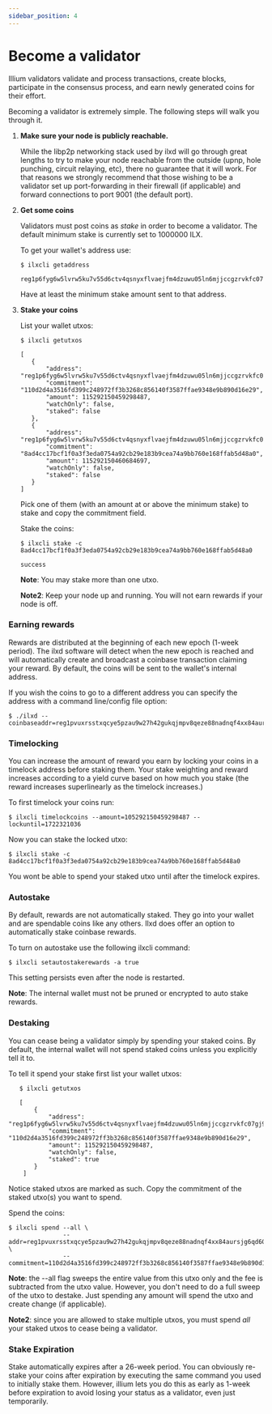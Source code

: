```yaml
---
sidebar_position: 4
---
```


# Become a validator

Illium validators validate and process transactions, create blocks, participate in the consensus process, and earn newly
generated coins for their effort. 

Becoming a validator is extremely simple. The following steps will walk you through it.

1. **Make sure your node is publicly reachable.**

    While the libp2p networking stack used by ilxd will go through great lengths to try to make your node reachable from the
    outside (upnp, hole punching, circuit relaying, etc), there no guarantee that it will work. For that reasons we strongly
    recommend that those wishing to be a validator set up port-forwarding in their firewall (if applicable) and forward connections
    to port 9001 (the default port).
2. **Get some coins**
    
    Validators must post coins as *stake* in order to become a validator. The default minimum stake is currently set
    to 1000000 ILX. 

    To get your wallet's address use:
    ```
   $ ilxcli getaddress
   
   reg1p6fyg6w5lvrw5ku7v55d6ctv4qsnyxflvaejfm4dzuwu05ln6mjjccgzrvkfc07gj90xrz9j499ma4348jq2h2zh5tgrn0tkpfdqfqqqcnxz3q
    ```
    
    Have at least the minimum stake amount sent to that address.

3. **Stake your coins**
    
    List your wallet utxos:
    ```
   $ ilxcli getutxos
   
   [
       {
           "address": "reg1p6fyg6w5lvrw5ku7v55d6ctv4qsnyxflvaejfm4dzuwu05ln6mjjccgzrvkfc07gj90xrz9j499ma4348jq2h2zh5tgrn0tkpfdqfqqqcnxz3q",
           "commitment": "110d2d4a3516fd399c248972ff3b3268c856140f3587ffae9348e9b890d16e29",
           "amount": 115292150459298487,
           "watchOnly": false,
           "staked": false
       },
       {
           "address": "reg1p6fyg6w5lvrw5ku7v55d6ctv4qsnyxflvaejfm4dzuwu05ln6mjjccgzrvkfc07gj90xrz9j499ma4348jq2h2zh5tgrn0tkpfdqfqqqcnxz3q",
           "commitment": "8ad4cc17bcf1f0a3f3eda0754a92cb29e183b9cea74a9bb760e168ffab5d48a0",
           "amount": 115292150460684697,
           "watchOnly": false,
           "staked": false
       }
    ]
   ```
   
    Pick one of them (with an amount at or above the minimum stake) to stake and copy the commitment field.

    Stake the coins:
    ```
   $ ilxcli stake -c 8ad4cc17bcf1f0a3f3eda0754a92cb29e183b9cea74a9bb760e168ffab5d48a0
   
   success
   ```
   
    **Note**: You may stake more than one utxo.

    **Note2**: Keep your node up and running. You will not earn rewards if your node is off.
   
### Earning rewards

Rewards are distributed at the beginning of each new epoch (1-week period). The ilxd software will detect when the 
new epoch is reached and will automatically create and broadcast a coinbase transaction claiming your reward. By default,
the coins will be sent to the wallet's internal address. 

If you wish the coins to go to a different address you can specify the address with a command line/config file option:

```
$ ./ilxd --coinbaseaddr=reg1pvuxrsstxqcye5pzau9w27h42gukqjmpv8qeze88nadnqf4xx84aursjg6qd608vlxkcrda7zyzmuhwyzxu5q6j5s48htc60q065fu5cdvhnq9
```

### Timelocking

You can increase the amount of reward you earn by locking your coins in a timelock address before staking them. Your stake
weighting and reward increases according to a yield curve based on how much you stake (the reward increases superlinearly as
the timelock increases.)

To first timelock your coins run:
```
$ ilxcli timelockcoins --amount=105292150459298487 --lockuntil=1722321036
```

Now you can stake the locked utxo:
```
$ ilxcli stake -c 8ad4cc17bcf1f0a3f3eda0754a92cb29e183b9cea74a9bb760e168ffab5d48a0
```

You wont be able to spend your staked utxo until after the timelock expires.

### Autostake

By default, rewards are not automatically staked. They go into your wallet and are spendable coins like any others. Ilxd
does offer an option to automatically stake coinbase rewards.

To turn on autostake use the following ilxcli command:
```
$ ilxcli setautostakerewards -a true
```

This setting persists even after the node is restarted.

**Note**: The internal wallet must not be pruned or encrypted to auto stake rewards.

### Destaking

You can cease being a validator simply by spending your staked coins. By default, the internal wallet will not spend staked
coins unless you explicitly tell it to.

To tell it spend your stake first list your wallet utxos:
```
   $ ilxcli getutxos
   
   [
       {
           "address": "reg1p6fyg6w5lvrw5ku7v55d6ctv4qsnyxflvaejfm4dzuwu05ln6mjjccgzrvkfc07gj90xrz9j499ma4348jq2h2zh5tgrn0tkpfdqfqqqcnxz3q",
           "commitment": "110d2d4a3516fd399c248972ff3b3268c856140f3587ffae9348e9b890d16e29",
           "amount": 115292150459298487,
           "watchOnly": false,
           "staked": true
       }
    ]
   ```

Notice staked utxos are marked as such. Copy the commitment of the staked utxo(s) you want to spend.

Spend the coins:

```
$ ilxcli spend --all \
               --addr=reg1pvuxrsstxqcye5pzau9w27h42gukqjmpv8qeze88nadnqf4xx84aursjg6qd608vlxkcrda7zyzmuhwyzxu5q6j5s48htc60q065fu5cdvhnq9 \
               --commitment=110d2d4a3516fd399c248972ff3b3268c856140f3587ffae9348e9b890d16e29
```
**Note**: the --all flag sweeps the entire value from this utxo only and the fee is subtracted from the utxo value. However, you don't need to
do a full sweep of the utxo to destake. Just spending any amount will spend the utxo and create change (if applicable).

**Note2**: since you are allowed to stake multiple utxos, you must spend *all* your staked utxos to cease being a validator.

### Stake Expiration
Stake automatically expires after a 26-week period. You can obviously re-stake your coins after expiration by executing the
same command you used to initially stake them. However, illium lets you do this as early as 1-week before expiration to avoid
losing your status as a validator, even just temporarily.
